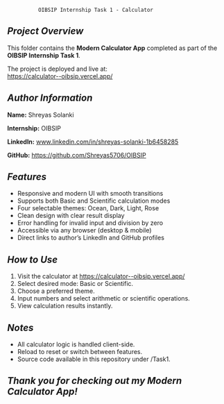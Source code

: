               OIBSIP Internship Task 1 - Calculator


***Project Overview***
-----------------------
This folder contains the **Modern Calculator App** completed as part of the **OIBSIP Internship Task 1**.

The project is deployed and live at:  
https://calculator--oibsip.vercel.app/

***Author Information***
-------------------------
**Name:** Shreyas Solanki   

**Internship:** OIBSIP  

**LinkedIn:** www.linkedin.com/in/shreyas-solanki-1b6458285 

**GitHub:** https://github.com/Shreyas5706/OIBSIP

***Features***
---------------
- Responsive and modern UI with smooth transitions
- Supports both Basic and Scientific calculation modes
- Four selectable themes: Ocean, Dark, Light, Rose
- Clean design with clear result display
- Error handling for invalid input and division by zero
- Accessible via any browser (desktop & mobile)
- Direct links to author’s LinkedIn and GitHub profiles

***How to Use***
------------------
1. Visit the calculator at https://calculator--oibsip.vercel.app/
2. Select desired mode: Basic or Scientific.
3. Choose a preferred theme.
4. Input numbers and select arithmetic or scientific operations.
5. View calculation results instantly.

***Notes***
-------------
- All calculator logic is handled client-side.
- Reload to reset or switch between features.
- Source code available in this repository under /Task1.

*Thank you for checking out my Modern Calculator App!*
-------------